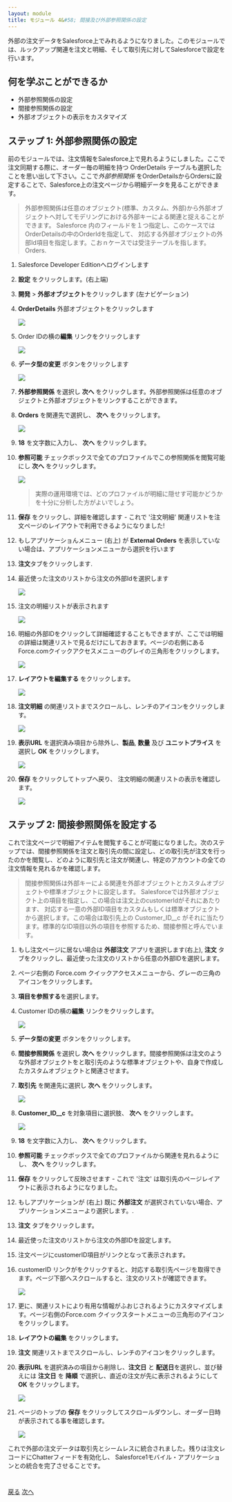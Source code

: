 ```yaml
---
layout: module
title: モジュール 4&#58; 間接及び外部参照関係の設定
---
```


外部の注文データをSalesforce上でみれるようになりました。このモジュールでは、ルックアップ関連を注文と明細、そして取引先に対してSalesforceで設定を行います。

## 何を学ぶことができるか
- 外部参照関係の設定
- 間接参照関係の設定
- 外部オブジェクトの表示をカスタマイズ

## ステップ 1: 外部参照関係の設定

前のモジュールでは、注文情報をSalesforce上で見れるようにしました。ここで注文同期する際に、オーダー毎の明細を持つ OrderDetails テーブルも選択したことを思い出して下さい。ここで*外部参照関係* をOrderDetailsからOrdersに設定することで、Salesforce上の注文ページから明細データを見ることができます。

> 外部参照関係は任意のオブジェクト(標準、カスタム、外部)から外部オブジェクトへ対してモデリングにおける外部キーによる関連と捉えることができます。 Salesforce 内のフィールドを１つ指定し、このケースではOrderDetailsの中のOrderIdを指定して、 対応する外部オブジェクトの外部Id項目を指定します。こおｎケースでは受注テーブルを指します。 Orders.

1. Salesforce Developer Editionへログインします

1. **設定** をクリックします。(右上端)

1. **開発** > **外部オブジェクト**をクリックします (左ナビゲーション)

1. **OrderDetails** 外部オブジェクトをクリックします

	![](images/click-order-details.png)

1. Order IDの横の**編集** リンクをクリックします

	![](images/edit-order-id.png)

1. **データ型の変更** ボタンをクリックします

	![](images/change-order-id.png)

1. **外部参照関係** を選択し **次へ** をクリックします。外部参照関係は任意のオブジェクトと外部オブジェクトをリンクすることができます。

1. **Orders** を関連先で選択し、 **次へ** をクリックします。

	![](images/select-orders.png)

1. **18** を文字数に入力し、 **次へ** をクリックします。

1. **参照可能** チェックボックスで全てのプロファイルでこの参照関係を閲覧可能にし **次へ** をクリックします。

	![](images/order-field-visibility.png)

	> 実際の運用環境では、どのプロファイルが明細に隠せす可能かどうかを十分に分析した方がよいでしょう。

1. **保存** をクリックし、詳細を確認します - これで '注文明細' 関連リストを注文ページのレイアウトで利用できるようになりました!

1. もしアプリケーショんメニュー (右上) が **External Orders** を表示していない場合は、アプリケーションメニューから選択を行います

1. **注文**タブをクリックします.

1. 最近使った注文のリストから注文の外部Idを選択します

	![](images/click-recent-order.png)

1. 注文の明細リストが表示されます

	![](images/order-with-list.png)

1. 明細の外部IDをクリックして詳細確認することもできますが、ここでは明細の詳細は関連リストで見るだけにしておきます。ページの右側にあるForce.comクイックアクセスメニューのグレイの三角形をクリックします。

	![](images/order-click-quick-access.png)

1. **レイアウトを編集する** をクリックします。

	![](images/edit-orders-layout.png)

1. **注文明細** の関連リストまでスクロールし、レンチのアイコンをクリックします。

	![](images/edit-orderdetails-list.png)

1.  **表示URL** を選択済み項目から除外し、**製品**, **数量** 及び **ユニットプライス** を選択し **OK** をクリックします。

	![](images/orderdetails-related-list-properties.png)

1. **保存** をクリックしてトップへ戻り、 注文明細の関連リストの表示を確認します。

	![](images/order-with-edited-list.png)

## ステップ 2: 間接参照関係を設定する

これで注文ページで明細アイテムを閲覧することが可能になりました。次のステップでは、間接参照関係を注文と取引先の間に設定し、どの取引先が注文を行ったのかを閲覧し、どのように取引先と注文が関連し、特定のアカウントの全ての注文情報を見れるかを確認します。

> 間接参照関係は外部キーによる関連を外部オブジェクトとカスタムオブジェクトや標準オブジェクトに設定します。 Salesforceでは外部オブジェクト上の項目を指定し、この場合は注文上のcustomerIdがそれにあたります、 対応する一意の外部ID項目をカスタムもしくは標準オブジェクトから選択します。この場合は取引先上の Customer\_ID__c がそれに当たります。標準的なID項目以外の項目を参照するため、間接参照と呼んでいます。

1. もし注文ページに居ない場合は **外部注文** アプリを選択します(右上), **注文** タブをクリックし、最近使った注文のリストから任意の外部IDを選択します。

1. ページ右側の Force.com クイックアクセスメニューから、グレーの三角のアイコンをクリックします。

1. **項目を参照する**を選択します。

1. Customer IDの横の**編集** リンクをクリックします。

	![](images/edit-customer-id.png)

1. **データ型の変更** ボタンをクリックします。

1. **間接参照関係** を選択し **次へ** をクリックします。間接参照関係は注文のような外部オブジェクトをと取引先のような標準オブジェクトや、自身で作成したカスタムオブジェクトと関連させます。

1. **取引先** を関連先に選択し **次へ** をクリックします。

	![](images/select-account.png)

1. **Customer\_ID__c** を対象項目に選択肢、 **次へ** をクリックします。

	![](images/select-customer-id.png)

1. **18** を文字数に入力し、 **次へ** をクリックします。

1. **参照可能** チェックボックスで全てのプロファイルから関連を見れるようにし、 **次へ** をクリックします。

1. **保存** をクリックして反映させます - これで '注文' は取引先のページレイアウトに表示されるようになりました。

1. もしアプリケーションが (右上) 既に **外部注文** が選択されていない場合、アプリケーションメニューより選択します。.

1. **注文** タブをクリックします。

1. 最近使った注文のリストから注文の外部IDを設定します。

1. 注文ページにcustomerID項目がリンクとなって表示されます。

1. customerID リンクがをクリックすると、対応する取引先ページを取得できます。ページ下部へスクロールすると、注文のリストが確認できます。

	![](images/orders-related-list.png)

1. 更に、関連リストにより有用な情報がふおじされるようにカスタマイズします。ページ右側のForce.com クイックスタートメニューの三角形のアイコンをクリックします。

1. **レイアウトの編集** をクリックします。

1. **注文** 関連リストまでスクロールし、レンチのアイコンをクリックします。

1. **表示URL** を選択済みの項目から削除し、**注文日** と **配送日**を選択し、並び替えには **注文日** を **降順** で選択し、直近の注文が先に表示されるようにして **OK** をクリックします。

	![](images/orders-related-list-properties.png)

1. ページのトップの **保存** をクリックしてスクロールダウンし、オーダー日時が表示されてる事を確認します。

	![](images/account-with-edited-list.png)

これで外部の注文データは取引先とシームレスに統合されました。残りは注文レコードにChatterフィードを有効化し、 Salesforce1モバイル・アプリケーションとの統合を完了させることです。

<div class="row" style="margin-top:40px;">
<div class="col-sm-12">
<a href="configure-data-source-objects.html" class="btn btn-default"><i class="glyphicon glyphicon-chevron-left"></i> 戻る</a>
<a href="enable-chatter-salesforce1.html" class="btn btn-default pull-right">次へ <i class="glyphicon glyphicon-chevron-right"></i></a>
</div>
</div>
